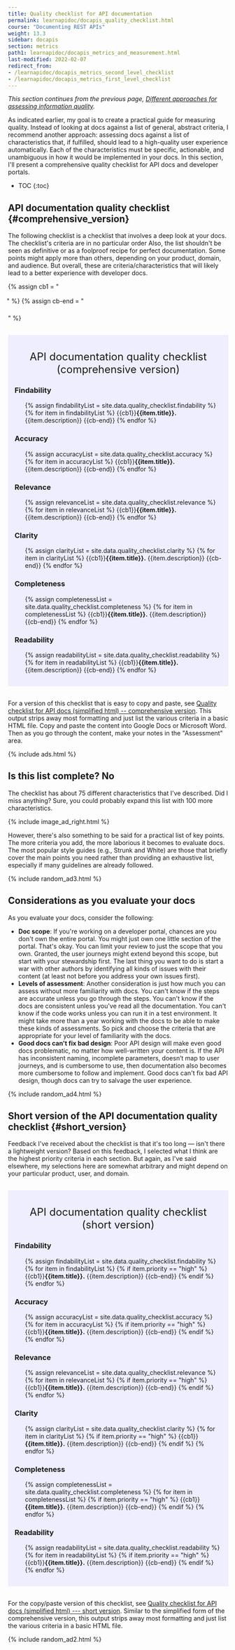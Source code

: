 ```yaml
---
title: Quality checklist for API documentation
permalink: learnapidoc/docapis_quality_checklist.html
course: "Documenting REST APIs"
weight: 13.3
sidebar: docapis
section: metrics
path1: learnapidoc/docapis_metrics_and_measurement.html
last-modified: 2022-02-07
redirect_from:
- /learnapidoc/docapis_metrics_second_level_checklist
- /learnapidoc/docapis_metrics_first_level_checklist
---
```


*This section continues from the previous page, [Different approaches for assessing information quality](docapis_metrics_assessing_information_quality.html).*

As indicated earlier, my goal is to create a practical guide for measuring quality. Instead of looking at docs against a list of general, abstract criteria, I recommend another approach: assessing docs against a list of characteristics that, if fulfilled, should lead to a high-quality user experience automatically. Each of the characteristics must be specific, actionable, and unambiguous in how it would be implemented in your docs. In this section, I'll present a comprehensive quality checklist for API docs and developer portals.

* TOC
{:toc}  

## API documentation quality checklist {#comprehensive_version}

The following checklist is a checklist that involves a deep look at your docs. The checklist's criteria are in no particular order Also, the list shouldn't be seen as definitive or as a foolproof recipe for perfect documentation. Some points might apply more than others, depending on your product, domain, and audience. But overall, these are criteria/characteristics that will likely lead to a better experience with developer docs.

<style>
li.checkboxListType1 {
  list-style-type: none;
  margin-left: 25px;
  text-indent: -28px;
  margin-bottom: 20px;
  line-height: 150%;
}
</style>

{% assign cb1 = "<li class='checkboxListType1' markdown='span'><i class='fa fa-check-square-o' aria-hidden='true'></i>" %}
{% assign cb-end = "</li>" %}

<div style="background-color: #eef; padding: 15px; margin-top: 30px; margin-bottom: 30px;" markdown="block">
<div style="margin-top: 20px; margin-bottom: 20px; font-size:24px; text-align: center;">API documentation quality checklist (comprehensive version)</div>

### Findability

<ul class="checkLists">
{% assign findabilityList = site.data.quality_checklist.findability %}
{% for item in findabilityList %}
{{cb1}}<b>{{item.title}}.</b> {{item.description}} {{cb-end}}
{% endfor %}
</ul>

### Accuracy

<ul class="checkLists">
{% assign accuracyList = site.data.quality_checklist.accuracy %}
{% for item in accuracyList %}
{{cb1}}<b>{{item.title}}.</b> {{item.description}} {{cb-end}}
{% endfor %}
</ul>

### Relevance

<ul class="checkLists">
{% assign relevanceList = site.data.quality_checklist.relevance %}
{% for item in relevanceList %}
{{cb1}}<b>{{item.title}}.</b> {{item.description}} {{cb-end}}
{% endfor %}
</ul>

### Clarity

<ul class="checkLists">
{% assign clarityList = site.data.quality_checklist.clarity %}
{% for item in clarityList %}
{{cb1}}<b>{{item.title}}.</b> {{item.description}} {{cb-end}}
{% endfor %}
</ul>

### Completeness

<ul class="checkLists">
{% assign completenessList = site.data.quality_checklist.completeness %}
{% for item in completenessList %}
{{cb1}}<b>{{item.title}}.</b> {{item.description}} {{cb-end}}
{% endfor %}
</ul>

### Readability

<ul class="checkLists">
{% assign readabilityList = site.data.quality_checklist.readability %}
{% for item in readabilityList %}
{{cb1}}<b>{{item.title}}.</b> {{item.description}} {{cb-end}}
{% endfor %}
</ul>

</div>

For a version of this checklist that is easy to copy and paste, see [Quality checklist for API docs (simplified html) -- comprehensive version](https://idratherbewriting.com/learnapidoc/docapis_quality_checklist_html.html). This output strips away most formatting and just list the various criteria in a basic HTML file. Copy and paste the content into Google Docs or Microsoft Word. Then as you go through the content, make your notes in the "Assessment" area.

{% include ads.html %}

## Is this list complete? No

The checklist has about 75 different characteristics that I've described. Did I miss anything? Sure, you could probably expand this list with 100 more characteristics.

{% include image_ad_right.html %}

However, there's also something to be said for a practical list of key points. The more criteria you add, the more laborious it becomes to evaluate docs. The most popular style guides (e.g., Strunk and White) are those that briefly cover the main points you need rather than providing an exhaustive list, especially if many guidelines are already followed.

{% include random_ad3.html %}

## Considerations as you evaluate your docs

As you evaluate your docs, consider the following:

* **Doc scope**:  If you're working on a developer portal, chances are you don't own the entire portal. You might just own one little section of the portal. That's okay. You can limit your review to just the scope that you own. Granted, the user journeys might extend beyond this scope, but start with your stewardship first. The last thing you want to do is start a war with other authors by identifying all kinds of issues with their content (at least not before you address your own issues first).
* **Levels of assessment**: Another consideration is just how much you can assess without more familiarity with docs. You can't know if the steps are accurate unless you go through the steps. You can't know if the docs are consistent unless you've read all the documentation. You can't know if the code works unless you can run it in a test environment. It might take more than a year working with the docs to be able to make these kinds of assessments. So pick and choose the criteria that are appropriate for your level of familiarity with the docs.
* **Good docs can't fix bad design**: Poor API design will make even good docs problematic, no matter how well-written your content is. If the API has inconsistent naming, incomplete parameters, doesn’t map to user journeys, and is cumbersome to use, then documentation also becomes more cumbersome to follow and implement. Good docs can't fix bad API design, though docs can try to salvage the user experience.

{% include random_ad4.html %}

## Short version of the API documentation quality checklist {#short_version}

Feedback I've received about the checklist is that it's too long &mdash; isn't there a lightweight version? Based on this feedback, I selected what I think are the highest priority criteria in each section. But again, as I've said elsewhere, my selections here are somewhat arbitrary and might depend on your particular product, user, and domain.

<div style="background-color: #eef; padding: 15px; margin-top: 30px; margin-bottom: 30px;" markdown="block">
<div style="margin-top: 20px; margin-bottom: 20px; font-size:24px; text-align: center;">API documentation quality checklist (short version)</div>

### Findability

<ul class="checkLists">
{% assign findabilityList = site.data.quality_checklist.findability %}
{% for item in findabilityList %}
{% if item.priority == "high" %}
{{cb1}}<b>{{item.title}}.</b> {{item.description}} {{cb-end}}
{% endif %}
{% endfor %}
</ul>

### Accuracy

<ul class="checkLists">
{% assign accuracyList = site.data.quality_checklist.accuracy %}
{% for item in accuracyList %}
{% if item.priority == "high" %}
{{cb1}}<b>{{item.title}}.</b> {{item.description}} {{cb-end}}
{% endif %}
{% endfor %}
</ul>

### Relevance

<ul class="checkLists">
{% assign relevanceList = site.data.quality_checklist.relevance %}
{% for item in relevanceList %}
{% if item.priority == "high" %}
{{cb1}}<b>{{item.title}}.</b> {{item.description}} {{cb-end}}
{% endif %}
{% endfor %}
</ul>

### Clarity

<ul class="checkLists">
{% assign clarityList = site.data.quality_checklist.clarity %}
{% for item in clarityList %}
{% if item.priority == "high" %}
{{cb1}}<b>{{item.title}}.</b> {{item.description}} {{cb-end}}
{% endif %}
{% endfor %}
</ul>

### Completeness

<ul class="checkLists">
{% assign completenessList = site.data.quality_checklist.completeness %}
{% for item in completenessList %}
{% if item.priority == "high" %}
{{cb1}}<b>{{item.title}}.</b> {{item.description}} {{cb-end}}
{% endif %}
{% endfor %}
</ul>

### Readability

<ul class="checkLists">
{% assign readabilityList = site.data.quality_checklist.readability %}
{% for item in readabilityList %}
{% if item.priority == "high" %}
{{cb1}}<b>{{item.title}}.</b> {{item.description}} {{cb-end}}
{% endif %}
{% endfor %}
</ul>

</div>

For the copy/paste version of this checklist, see [Quality checklist for API docs (simplified html) --- short version](docapis_quality_checklist_html_short.html). Similar to the simplified form of the comprehensive version, this output strips away most formatting and just list the various criteria in a basic HTML file.

{% include random_ad2.html %}
